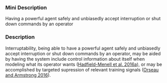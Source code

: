 ### Mini Description

Having a powerful agent safely and unbiasedly accept interruption or shut down commands by an operator

### Description

Interruptability, being able to have a powerful agent safely and unbiasedly accept interruption or shut down commands by an operator, may be aided by having the system include control information about itself when modeling what its operator wants ([Hadfield-Menell et al. 2016a](https://arxiv.org/pdf/1611.08219v1)), or may be accomplished by targeted supression of relevant training signals ([Orseau and Armstrong 2016](http://auai.org/uai2016/proceedings/papers/68.pdf)).

